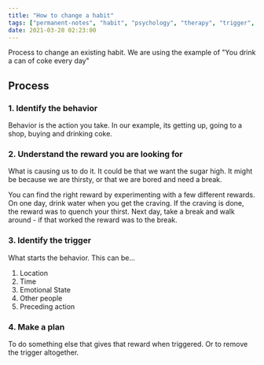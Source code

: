 ```yaml
---
title: "How to change a habit"
tags: ["permanent-notes", "habit", "psychology", "therapy", "trigger", "reward"]
date: 2021-03-20 02:23:00
---
```


Process to change an existing habit. We are using the example of "You drink a can of coke every day"

## Process

### 1. Identify the behavior

Behavior is the action you take. In our example, its getting up, going to a shop, buying and drinking coke.

### 2. Understand the reward you are looking for

What is causing us to do it. It could be that we want the sugar high. It might be because we are thirsty, or that we are bored and need a break.

You can find the right reward by experimenting with a few different rewards. On one day, drink water when you get the craving. If the craving is done, the reward was to quench your thirst. Next day, take a break and walk around - if that worked the reward was to the break.

### 3. Identify the trigger

What starts the behavior. This can be...

1. Location
2. Time
3. Emotional State
4. Other people
5. Preceding action

### 4. Make a plan

To do something else that gives that reward when triggered. Or to remove the trigger altogether.